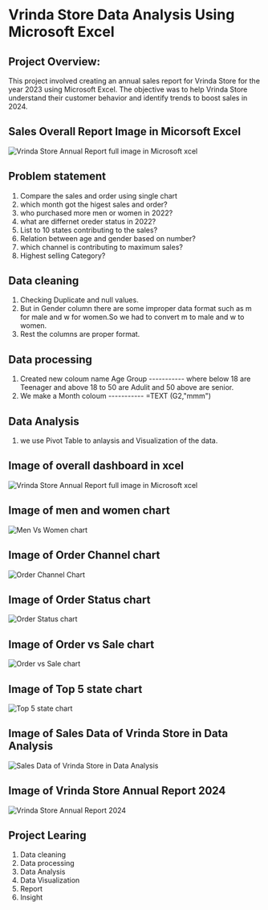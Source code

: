 # Vrinda Store Data Analysis Using Microsoft Excel
## Project Overview:
This project involved creating an annual sales report for Vrinda Store for the year 2023 using Microsoft Excel. The objective was to help Vrinda Store understand their customer behavior and identify trends to boost sales in 2024.

## Sales Overall Report Image in Micorsoft Excel
![Vrinda Store Annual Report full image in Microsoft  xcel](https://github.com/user-attachments/assets/bb4d8c5d-f4ca-4c95-8084-47279f826b16)

## Problem statement
1) Compare the sales and order using single chart
2) which month got the higest sales and order?
3) who purchased more men or women in 2022?
4) what are differnet oreder status in 2022?
5) List to 10 states contributing to the sales?
6) Relation between age and gender based on number?
7) which channel is contributing to maximum sales?
8) Highest selling Category?

## Data cleaning
1) Checking Duplicate and null values.
2) But in Gender column there are some improper data format such as m for male and w for women.So we had to convert m to male and w to women.
3) Rest the columns are proper format.

 ## Data processing
 1) Created new coloum name Age Group
   ----------- where below 18 are Teenager and above 18 to 50 are Adulit and 50 above are senior.
 2) We make a Month coloum
   ----------- =TEXT (G2,"mmm")

## Data Analysis
1) we use Pivot Table to anlaysis and Visualization of the data.


## Image of overall dashboard in xcel
![Vrinda Store Annual Report full image in Microsoft  xcel](https://github.com/user-attachments/assets/1819f2d7-9a9b-42f8-b59d-c58777f6f3f0)

## Image of men and women chart
![Men Vs Women chart](https://github.com/user-attachments/assets/b6ea4321-a18f-43bb-ad96-e0db8b6084a2)

## Image of Order Channel chart
![Order Channel Chart](https://github.com/user-attachments/assets/fd49ab40-84ee-44ec-b13f-331642b05eb6)

## Image of Order Status chart
![Order Status chart](https://github.com/user-attachments/assets/c7c4e50d-2d93-4a19-ad14-90bdb76b8783)

## Image of Order vs Sale chart
![Order vs Sale chart](https://github.com/user-attachments/assets/283f891f-1244-478d-8d2e-dc1222e2e2c8)

## Image of Top 5 state chart
![Top 5 state chart](https://github.com/user-attachments/assets/cfa1f1ee-83a0-4b90-9c9b-86a02bfa0136)

## Image of Sales Data of Vrinda Store in Data Analysis
![Sales Data of Vrinda Store in Data Analysis](https://github.com/user-attachments/assets/48f1a20a-d711-43e5-9318-163c5bf23b49)

## Image of Vrinda Store Annual Report 2024
![Vrinda Store Annual Report 2024](https://github.com/user-attachments/assets/684eb7eb-e725-4fae-809b-8ca8fc02934d)

## Project Learing
1) Data cleaning
2) Data processing
3) Data Analysis
4) Data Visualization
5) Report
6) Insight
 
